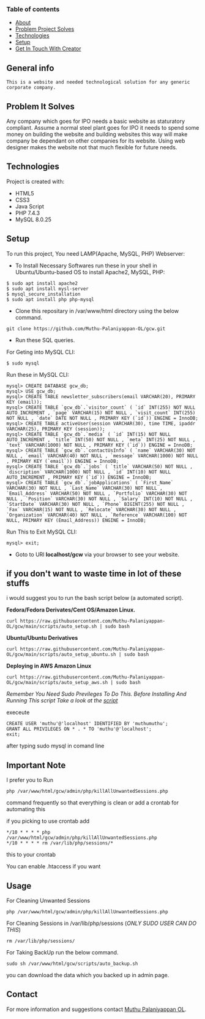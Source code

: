### Table of contents
* [About](#general-info)
* [Problem Project Solves](#problem-it-solves)
* [Technologies](#technologies)
* [Setup](#setup)
* [Get In Touch With Creator](#contact)

## General info
    This is a website and needed technological solution for any generic corporate company.

## Problem It Solves
Any company which goes for IPO needs a basic website as staturatory compliant.
Assume a normal steel plant goes for IPO it needs to spend some money on building the website and building websites this way will make company be dependant on other companies for its website.
Using web designer makes the website not that much flexible for future needs.
 
## Technologies
Project is created with:
* HTML5
* CSS3
* Java Script
* PHP 7.4.3
* MySQL 8.0.25
	
## Setup
To run this project, You need LAMP(Apache, MySQL, PHP) Webserver:

 - To Install Necessary Softwares run these in your shell in Ubuntu/Ubuntu-based OS to install Apache2, MySQL, PHP:

 ```
 $ sudo apt install apache2
 $ sudo apt install mysl-server
 $ mysql_secure_installation
 $ sudo apt install php php-mysql
 ```
 
 - Clone this repositary in /var/www/html directory using the below command.
 
 ```
 git clone https://github.com/Muthu-Palaniyappan-OL/gcw.git
 ```
 
 - Run these SQL queries.

 For Geting into MySQL CLI:

 ```
 $ sudo mysql
 ```
 Run these in MySQL CLI:

 ```
 mysql> CREATE DATABASE gcw_db;
 mysql> USE gcw_db;
 mysql> CREATE TABLE newsletter_subscribers(email VARCHAR(20), PRIMARY KEY (email));
 mysql> CREATE TABLE `gcw_db`.`visitor_count` ( `id` INT(255) NOT NULL AUTO_INCREMENT , `page` VARCHAR(15) NOT NULL , `visit_count` INT(255) NOT NULL , `date` DATE NOT NULL , PRIMARY KEY (`id`)) ENGINE = InnoDB;
 mysql> CREATE TABLE activeUser(session VARCHAR(30), time TIME, ipaddr VARCHAR(25), PRIMARY KEY (session));
 mysql> CREATE TABLE `gcw_db`.`media` ( `id` INT(15) NOT NULL AUTO_INCREMENT , `title` INT(50) NOT NULL , `meta` INT(25) NOT NULL , `text` VARCHAR(1000) NOT NULL , PRIMARY KEY (`id`)) ENGINE = InnoDB;
 mysql> CREATE TABLE `gcw_db`.`contactUsInfo` ( `name` VARCHAR(30) NOT NULL , `email` VARCHAR(40) NOT NULL , `message` VARCHAR(1000) NOT NULL , PRIMARY KEY (`email`)) ENGINE = InnoDB;
 mysql> CREATE TABLE `gcw_db`.`jobs` ( `title` VARCHAR(50) NOT NULL , `discription` VARCHAR(1000) NOT NULL , `id` INT(10) NOT NULL AUTO_INCREMENT , PRIMARY KEY (`id`)) ENGINE = InnoDB;
 mysql> CREATE TABLE `gcw_db`.`jobApplications` ( `First_Name` VARCHAR(30) NOT NULL , `Last_Name` VARCHAR(30) NOT NULL , `Email_Address` VARCHAR(50) NOT NULL , `Portfolio` VARCHAR(30) NOT NULL , `Position` VARCHAR(30) NOT NULL , `Salary` INT(10) NOT NULL , `StartDate` VARCHAR(30) NOT NULL , `Phone` BIGINT(255) NOT NULL , `Fax` VARCHAR(15) NOT NULL , `Relocate` VARCHAR(30) NOT NULL , `Organization` VARCHAR(40) NOT NULL , `Reference` VARCHAR(100) NOT NULL, PRIMARY KEY (Email_Address)) ENGINE = InnoDB;
 ```
 Run This to Exit MySQL CLI:
 
 ```
 mysql> exit;
 ```

 - Goto to URl **localhost/gcw** via your browser to see your website.


 ## if you don't want to waste time in lot of these stuffs
 i would suggest you to run the bash script below (a automated script).

 **Fedora/Fedora Derivates/Cent OS/Amazon Linux.**

 ```
 curl https://raw.githubusercontent.com/Muthu-Palaniyappan-OL/gcw/main/scripts/auto_setup.sh | sudo bash
 ```

 **Ubuntu/Ubuntu Derivatives**

 ```
 curl https://raw.githubusercontent.com/Muthu-Palaniyappan-OL/gcw/main/scripts/auto_setup_ubuntu.sh | sudo bash
 ```
 
 **Deploying in AWS Amazon Linux**

 ```
 curl https://raw.githubusercontent.com/Muthu-Palaniyappan-OL/gcw/main/scripts/auto_setup_aws.sh | sudo bash
 ```

 *Remember You Need Sudo Previleges To Do This. Before Installing And Running This script Take a look at the [script](scripts/auto_setup.sh)*

 execeute 
```
CREATE USER 'muthu'@'localhost' IDENTIFIED BY 'muthumuthu';
GRANT ALL PRIVILEGES ON * . * TO 'muthu'@'localhost';
exit;
```
after typing sudo mysql in comand line


 ## Important Note
 I prefer you to Run 
 ```
 php /var/www/html/gcw/admin/php/killAllUnwantedSessions.php
 ```
 command frequently so that everything is clean or add a crontab for automating this

 if you picking to use crontab add
 ```
 */10 * * * * php /var/www/html/gcw/admin/php/killAllUnwantedSessions.php
 */10 * * * * rm /var/lib/php/sessions/*
 ```
 this to your crontab

 You can enable .htaccess if you want

 ## Usage

 For Cleaning Unwanted Sessions
 ```
 php /var/www/html/gcw/admin/php/killAllUnwantedSessions.php
 ```

 For Cleaning Sessions in /var/lib/php/sessions (*ONLY SUDO USER CAN DO THIS*)
 ```
 rm /var/lib/php/sessions/
 ```

 For Taking BackUp run the below command.
 ```
 sudo sh /var/www/html/gcw/scripts/auto_backup.sh
 ```

 you can download the data which you backed up in admin page.
 
 ## Contact
 
 For more information and suggestions contact [Muthu Palaniyappan OL](mailto:muthu892542@gmail.com).
